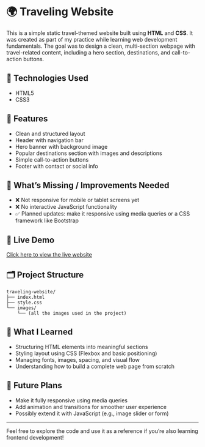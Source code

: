 # 🌍 Traveling Website

This is a simple static travel-themed website built using **HTML** and **CSS**. It was created as part of my practice while learning web development fundamentals. The goal was to design a clean, multi-section webpage with travel-related content, including a hero section, destinations, and call-to-action buttons.

## 🔧 Technologies Used

- HTML5  
- CSS3

## 📸 Features

- Clean and structured layout  
- Header with navigation bar  
- Hero banner with background image  
- Popular destinations section with images and descriptions  
- Simple call-to-action buttons  
- Footer with contact or social info

## 🚫 What’s Missing / Improvements Needed

- ❌ Not responsive for mobile or tablet screens yet  
- ❌ No interactive JavaScript functionality  
- ✅ Planned updates: make it responsive using media queries or a CSS framework like Bootstrap

## 🔗 Live Demo

[Click here to view the live website](https://tanvip97.github.io/Travel-Website/)

## 🗂️ Project Structure

```
traveling-website/
├── index.html
├── style.css
└── images/
    └── (all the images used in the project)
```

## 📖 What I Learned

- Structuring HTML elements into meaningful sections  
- Styling layout using CSS (Flexbox and basic positioning)  
- Managing fonts, images, spacing, and visual flow  
- Understanding how to build a complete web page from scratch

## 🎯 Future Plans

- Make it fully responsive using media queries  
- Add animation and transitions for smoother user experience  
- Possibly extend it with JavaScript (e.g., image slider or form)

---

Feel free to explore the code and use it as a reference if you’re also learning frontend development!
